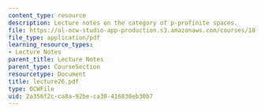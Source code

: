 ```yaml
---
content_type: resource
description: Lecture notes on the category of p-profinite spaces.
file: https://ol-ocw-studio-app-production.s3.amazonaws.com/courses/18-917-topics-in-algebraic-topology-the-sullivan-conjecture-fall-2007/2a356f2cca8a92beca30416838eb30b7_lecture26.pdf
file_type: application/pdf
learning_resource_types:
- Lecture Notes
parent_title: Lecture Notes
parent_type: CourseSection
resourcetype: Document
title: lecture26.pdf
type: OCWFile
uid: 2a356f2c-ca8a-92be-ca30-416838eb30b7
---
```

